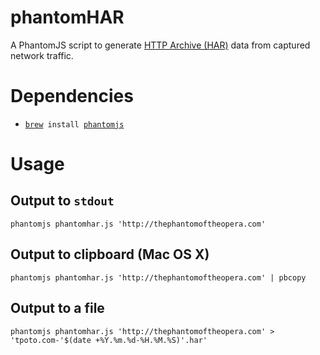 # phantomHAR

A PhantomJS script to generate
[HTTP Archive (HAR)](https://dvcs.w3.org/hg/webperf/raw-file/tip/specs/HAR/Overview.html)
data from captured network traffic.


# Dependencies

* <code>[brew](http://brew.sh/) install [phantomjs](http://phantomjs.org/)</code>


# Usage

## Output to `stdout`

    phantomjs phantomhar.js 'http://thephantomoftheopera.com'

## Output to clipboard (Mac OS X)

    phantomjs phantomhar.js 'http://thephantomoftheopera.com' | pbcopy

## Output to a file

    phantomjs phantomhar.js 'http://thephantomoftheopera.com' > 'tpoto.com-'$(date +%Y.%m.%d-%H.%M.%S)'.har'
